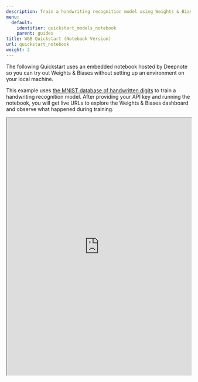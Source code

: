 ```yaml
---
description: Train a handwriting recognition model using Weights & Biases, right in the browser.
menu:
  default:
    identifier: quickstart_models_notebook
    parent: guides
title: W&B Quickstart (Notebook Version)
url: quickstart_notebook
weight: 2
---
```

The following Quickstart uses an embedded notebook hosted by Deepnote so you can try out Weights & Biases without setting up an environment on your local machine.

This example uses [the MNIST database of handwritten digits](https://en.wikipedia.org/wiki/MNIST_database) to train a handwriting recognition model. After providing your API key and running the notebook, you will get live URLs to explore the Weights & Biases dashboard and observe what happened during training.

<iframe height="700" src="https://deepnote.com/app/weights-and-biases-10af/Welcome-5dee7dd1-d6a8-4698-8a38-2d667e229a56?utm_source=app-settings&utm_medium=product-embed&utm_campaign=data-app&utm_content=5dee7dd1-d6a8-4698-8a38-2d667e229a56&__embedded=true" title="Intro to Weights & Biases" width="100%" allowfullscreen></iframe>
